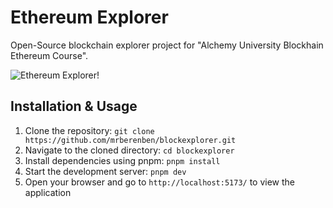 # Ethereum Explorer

Open-Source blockchain explorer project for "Alchemy University Blockhain Ethereum Course".

![Ethereum Explorer!](https://i.imgur.com/sRuJd0J.png)

## Installation & Usage

1. Clone the repository: `git clone https://github.com/mrberenben/blockexplorer.git`
2. Navigate to the cloned directory: `cd blockexplorer`
3. Install dependencies using pnpm: `pnpm install`
4. Start the development server: `pnpm dev`
5. Open your browser and go to `http://localhost:5173/` to view
   the application
